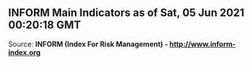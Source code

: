 ## INFORM Main Indicators as of Sat, 05 Jun 2021 00:20:18 GMT

Source: **INFORM (Index For Risk Management) - http://www.inform-index.org**